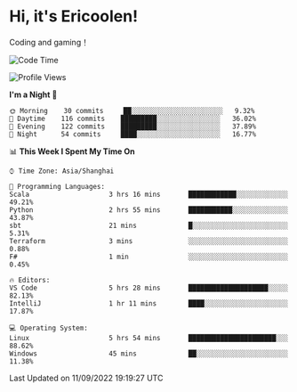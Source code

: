 # Hi, it's Ericoolen!
Coding and gaming！

<!--START_SECTION:waka-->
![Code Time](http://img.shields.io/badge/Code%20Time-358%20hrs%203%20mins-blue)

![Profile Views](http://img.shields.io/badge/Profile%20Views-0-blue)

**I'm a Night 🦉** 

```text
🌞 Morning    30 commits     ██░░░░░░░░░░░░░░░░░░░░░░░   9.32% 
🌆 Daytime    116 commits    █████████░░░░░░░░░░░░░░░░   36.02% 
🌃 Evening    122 commits    █████████░░░░░░░░░░░░░░░░   37.89% 
🌙 Night      54 commits     ████░░░░░░░░░░░░░░░░░░░░░   16.77%

```


📊 **This Week I Spent My Time On** 

```text
⌚︎ Time Zone: Asia/Shanghai

💬 Programming Languages: 
Scala                    3 hrs 16 mins       ████████████░░░░░░░░░░░░░   49.21% 
Python                   2 hrs 55 mins       ███████████░░░░░░░░░░░░░░   43.87% 
sbt                      21 mins             █░░░░░░░░░░░░░░░░░░░░░░░░   5.31% 
Terraform                3 mins              ░░░░░░░░░░░░░░░░░░░░░░░░░   0.88% 
F#                       1 min               ░░░░░░░░░░░░░░░░░░░░░░░░░   0.45%

🔥 Editors: 
VS Code                  5 hrs 28 mins       ████████████████████░░░░░   82.13% 
IntelliJ                 1 hr 11 mins        ████░░░░░░░░░░░░░░░░░░░░░   17.87%

💻 Operating System: 
Linux                    5 hrs 54 mins       ██████████████████████░░░   88.62% 
Windows                  45 mins             ██░░░░░░░░░░░░░░░░░░░░░░░   11.38%

```


 Last Updated on 11/09/2022 19:19:27 UTC
<!--END_SECTION:waka-->

